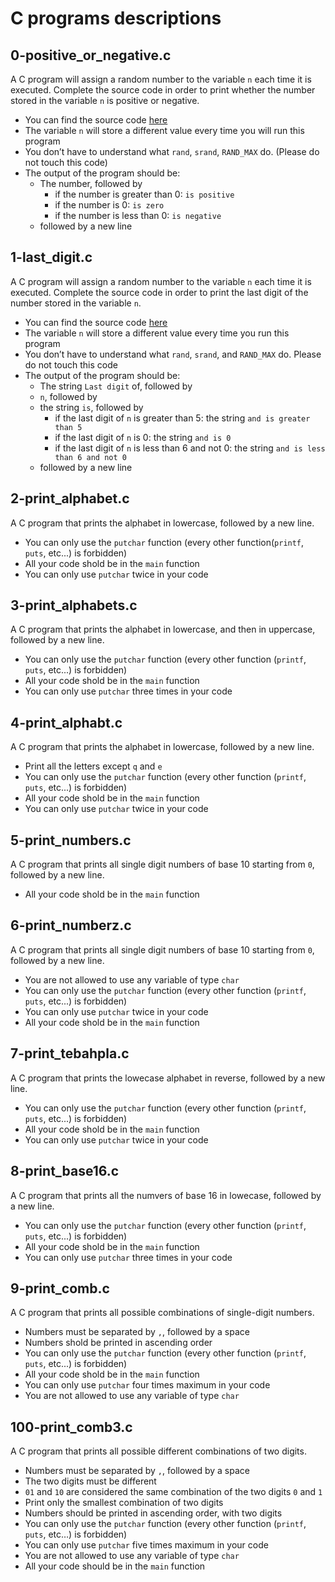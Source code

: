 # C programs descriptions

## 0-positive_or_negative.c
A C program will assign a random number to the variable `n` each time it is executed.
Complete the source code in order to print whether the number stored in the variable `n` is positive or negative.
* You can find the source code [here](https://github.com/hs-hq/0x01.c/blob/main/0-positive_or_negative_c)
* The variable `n` will store a different value every time you will run this program
* You don’t have to understand what `rand`, `srand`, `RAND_MAX` do. (Please do not touch this code)
* The output of the program should be:
  * The number, followed by
    * if the number is greater than 0: `is positive`
    * if the number is 0: `is zero`
    * if the number is less than 0: `is negative`
  * followed by a new line

## 1-last_digit.c
A C program will assign a random number to the variable `n` each time it is executed.
Complete the source code in order to print the last digit of the number stored in the variable `n`.
* You can find the source code [here](https://github.com/hs-hq/0x01.c/blob/main/1-last_digit_c)
* The variable `n` will store a different value every time you run this program
* You don’t have to understand what `rand`, `srand`, and `RAND_MAX` do. Please do not touch this code
* The output of the program should be:
  * The string `Last digit` of, followed by
  * `n`, followed by
  * the string `is`, followed by
    * if the last digit of `n` is greater than 5: the string `and is greater than 5`
    * if the last digit of `n` is 0: the string `and is 0`
    * if the last digit of `n` is less than 6 and not 0: the string `and is less than 6 and not 0`
  * followed by a new line

## 2-print_alphabet.c
A C program that prints the alphabet in lowercase, followed by a new line.
  * You can only use the `putchar` function (every other function(`printf`, `puts`, etc...) is forbidden)
  * All your code shold be in the `main` function
  * You can only use `putchar` twice in your code

## 3-print_alphabets.c
A C program that prints the alphabet in lowercase, and then in uppercase, followed by a new line.
* You can only use the `putchar` function (every other function (`printf`, `puts`, etc...) is forbidden)
* All your code shold be in the `main` function
* You can only use `putchar` three times in your code

## 4-print_alphabt.c
A C program that prints the alphabet in lowercase, followed by a new line.
* Print all the letters except `q` and `e`
* You can only use the `putchar` function (every other function (`printf`, `puts`, etc...) is forbidden)
* All your code shold be in the `main` function
* You can only use `putchar` twice in your code

## 5-print_numbers.c
A C program that prints all single digit numbers of base 10 starting from `0`, followed by a new line.
* All your code shold be in the `main` function

## 6-print_numberz.c
A C program that prints all single digit numbers of base 10 starting from `0`, followed by a new line.
* You are not allowed to use any variable of type `char`
* You can only use the `putchar` function (every other function (`printf`, `puts`, etc...) is forbidden)
* You can only use `putchar` twice in your code
* All your code shold be in the `main` function

## 7-print_tebahpla.c
A C program that prints the lowecase alphabet in reverse, followed by a new line.
* You can only use the `putchar` function (every other function (`printf`, `puts`, etc...) is forbidden)
* All your code shold be in the `main` function
* You can only use `putchar` twice in your code

## 8-print_base16.c
A C program that prints all the numvers of base 16 in lowecase, followed by a new line.
* You can only use the `putchar` function (every other function (`printf`, `puts`, etc...) is forbidden)
* All your code shold be in the `main` function
* You can only use `putchar` three times in your code

## 9-print_comb.c
A C program that prints all possible combinations of single-digit numbers.
* Numbers must be separated by `,`, followed by a space
* Numbers shold be printed in ascending order
* You can only use the `putchar` function (every other function (`printf`, `puts`, etc...) is forbidden)
* All your code shold be in the `main` function
* You can only use `putchar` four times maximum in your code
* You are not allowed to use any variable of type `char`

## 100-print_comb3.c
A C program that prints all possible different combinations of two digits.
* Numbers must be separated by `,`, followed by a space
* The two digits must be different
* `01` and `10` are considered the same combination of the two digits `0` and `1`
* Print only the smallest combination of two digits
* Numbers should be printed in ascending order, with two digits
* You can only use the `putchar` function (every other function (`printf`, `puts`, etc…) is forbidden)
* You can only use `putchar` five times maximum in your code
* You are not allowed to use any variable of type `char`
* All your code should be in the `main` function
